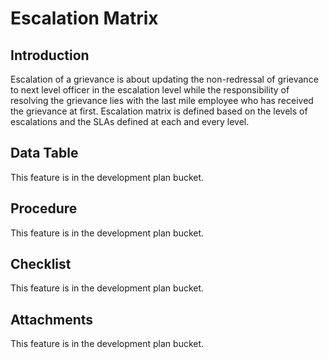 # Escalation Matrix

## Introduction

Escalation of a grievance is about updating the non-redressal of grievance to next level officer in the escalation level while the responsibility of resolving the grievance lies with the last mile employee who has received the grievance at first. Escalation matrix is defined based on the levels of escalations and the SLAs defined at each and every level.

## Data Table

This feature is in the development plan bucket.

## Procedure

This feature is in the development plan bucket.

## Checklist

This feature is in the development plan bucket.

## Attachments

This feature is in the development plan bucket.

